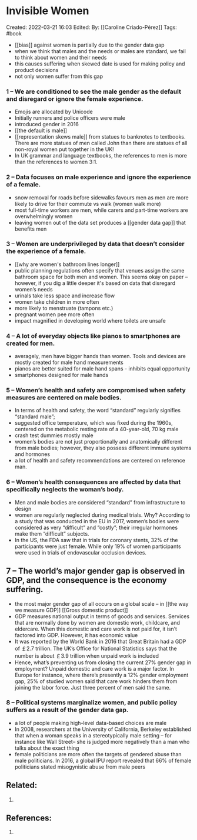 # Invisible Women
Created: 2022-03-21 16:03
Edited: 
By: [[Caroline Criado-Pérez]]
Tags: #book 

- [[bias]] against women is partially due to the gender data gap
- when we think that males and the needs or males are standard, we fail to think about women and their needs
- this causes suffering when skewed date is used for making policy and product decisions
- not only women suffer from this gap

### 1 – We are conditioned to see the male gender as the default and disregard or ignore the female experience.
- Emojis are allocated by Unicode
- Initially runners and police officers were male
- introduced gender in 2016
- [[the default is male]]
- [[representation skews male]] from statues to banknotes to textbooks. There are more statues of men called John than there are statues of all non-royal women put together in the UK!
- In UK grammar and language textbooks, the references to men is more than the references to women 3:1.

### 2 – Data focuses on male experience and ignore the experience of a female.
- snow removal for roads before sidewalks favours men as men are more likely to drive for their commute vs walk (women walk more)
- most full-time workers are men, while carers and part-time workers are overwhelmingly women
- leaving women out of the data set produces a [[gender data gap]] that benefits men

### 3 – Women are underprivileged by data that doesn’t consider the experience of a female.
- [[why are women's bathroom lines  longer]]
- public planning regulations often specify that venues assign the same bathroom space for both men and women. This seems okay on paper – however, if you dig a little deeper it's based on data that disregard women’s needs
- urinals take less space and increase flow
- women take children in more often
- more likely to menstruate (tampons etc.)
- pregnant women pee more often
- impact magnified in developing world where toilets are unsafe

### 4 – A lot of everyday objects like pianos to smartphones are created for men.
- averagely, men have bigger hands than women. Tools and devices are mostly created for male hand measurements
- pianos are better suited for male hand spans - inhibits equal opportunity
- smartphones designed for male hands

### 5 – Women’s health and safety are compromised when safety measures are centered on male bodies.
- In terms of health and safety, the word “standard” regularly signifies “standard male”; 
- suggested office temperature, which was fixed during the 1960s, centered on the metabolic resting rate of a 40-year-old, 70 kg male
- crash test dummies mostly male
- women’s bodies are not just proportionally and anatomically different from male bodies; however, they also possess different immune systems and hormones
- a lot of health and safety recommendations are centered on reference man. 

### 6 – Women’s health consequences are affected by data that specifically neglects the woman’s body.
- Men and male bodies are considered “standard” from infrastructure to design
- women are regularly neglected during medical trials. Why? According to a study that was conducted in the EU in 2017, women’s bodies were considered as very “difficult” and “costly”; their irregular hormones make them “difficult” subjects.
- In the US, the FDA saw that in trials for coronary stents, 32% of the participants were just female. While only 19% of women participants were used in trials of endovascular occlusion devices.

## 7 – The world’s major gender gap is observed in GDP, and the consequence is the economy suffering.
- the most major gender gap of all occurs on a global scale – in [[the way we measure GDP]] [[Gross domestic product]]
- GDP measures national output in terms of goods and services. Services that are normally done by women are domestic work, childcare, and eldercare. When this domestic and care work is not paid for, it isn’t factored into GDP. However, it has economic value
- It was reported by the World Bank in 2016 that Great Britain had a GDP of ￡2.7 trillion. The UK’s Office for National Statistics says that the number is about ￡3.9 trillion when unpaid work is included
- Hence, what’s preventing us from closing the current 27% gender gap in employment? Unpaid domestic and care work is a major factor. In Europe for instance, where there’s presently a 12% gender employment gap, 25% of studied women said that care work hinders them from joining the labor force. Just three percent of men said the same.

### 8 – Political systems marginalize women, and public policy suffers as a result of the gender data gap.
- a lot of people making high-level data-based choices are male
- In 2008, researchers at the University of California, Berkeley established that when a woman speaks in a stereotypically male setting – for instance like Wall Street– she is judged more negatively than a man who talks about the exact thing
- female politicians are more often the targets of gendered abuse than male politicians. In 2016, a global IPU report revealed that 66% of female politicians stated misogynistic abuse from male peers

## Related:
1. 

## References:
1. 